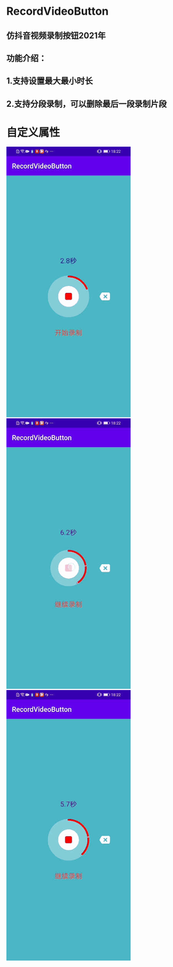 # RecordVideoButton
## 仿抖音视频录制按钮2021年
## 功能介绍：
## 1.支持设置最大最小时长
## 2.支持分段录制，可以删除最后一段录制片段

# 自定义属性
<declare-styleable name="RecordVideoButton">
        <!-- 外部圆环的颜色 -->
        <attr name="out_circle_color" format="color" />
        <!-- 内部圆角矩形的颜色 -->
        <attr name="inner_rect_color" format="color" />
        <!-- 内部圆角矩形外面圆的颜色 -->
        <attr name="inner_background_circle_color" format="color" />
        <!-- 最外部圆的颜色 -->
        <attr name="out_background_circle_color" format="color" />
        <!-- 分段进度条的颜色 -->
        <attr name="part_progress_color" format="color" />
        <!-- 分段进度条的颜色 -->
        <attr name="part_point_color" format="color" />
        <!-- 外部圆环的宽度 -->
        <attr name="out_circle_width" format="dimension" />
        <!-- 圆环距离圆角矩形的距离 -->
        <attr name="inner_rect_max_divider_width" format="dimension" />
        <!-- 圆角矩形最小圆角 -->
        <attr name="inner_rect_min_corner" format="dimension" />
        <!-- 最大录制时间 毫秒 -->
        <attr name="max_record_time" format="integer" />
        <!-- 最少录制时间 毫秒 -->
        <attr name="min_record_time" format="integer" />
        <!-- 分段点的宽度 度数值0-360 -->
        <attr name="part_point_degree_width" format="integer" />
        <!-- 进度条的宽度 -->
        <attr name="part_progress_width" format="dimension" />
        <!-- 是否显示最短录制时间的点 -->
        <attr name="min_time_point_visible" format="boolean" />
        <!-- 触发长按录制最短时间 -->
        <attr name="long_click_min_time" format="integer" />
        <!-- 状态变化动画时长 -->
        <attr name="state_change_animate_time" format="integer" />
    </declare-styleable>

![Image text](gif/RecordVideoButton1.gif)
![Image text](gif/RecordVideoButton2.gif)
![Image text](gif/RecordVideoButton3.gif)
